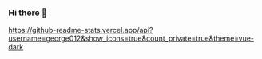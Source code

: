 ### Hi there 👋
https://github-readme-stats.vercel.app/api?username=george012&show_icons=true&count_private=true&theme=vue-dark
